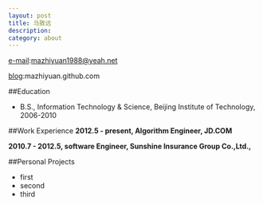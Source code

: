```yaml
---
layout: post
title: 马致远
description: 
category: about
---
```


[e-mail][mmail]:mazhiyuan1988@yeah.net

[blog][mblog]:mazhiyuan.github.com


##Education
- B.S., Information Technology & Science, Beijing Institute of Technology, 2006-2010

##Work Experience
**2012.5 - present, Algorithm Engineer, JD.COM**

**2010.7 - 2012.5, software Engineer, Sunshine Insurance Group Co.,Ltd.,**

##Personal Projects

- first
- second
- third

[mmail]: mailto:mazhiyuan1988@yeah.net "my e-mail"
[mblog]: http://mazhiyuan.github.com  "my blog" 

